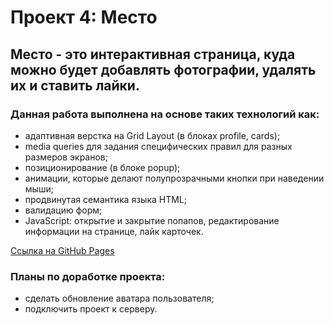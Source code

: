 # Проект 4: Место
## Место - это интерактивная страница, куда можно будет добавлять фотографии, удалять их и ставить лайки. 
### Данная работа выполнена на основе таких технологий как:
* адаптивная верстка на Grid Layout (в блоках profile, cards);
* media queries для задания специфических правил для разных размеров экранов;
* позиционирование (в блоке popup);
* анимации, которые делают полупрозрачными кнопки при наведении мыши;
* продвинутая семантика языка HTML;
* валидацию форм;
* JavaScript: открытие и закрытие попапов, редактирование информации на странице, лайк карточек.

[Ссылка на GitHub Pages](https://b-o-e-v.github.io/mesto/)

### Планы по доработке проекта:
* сделать обновление аватара пользователя;
* подключить проект к серверу.

